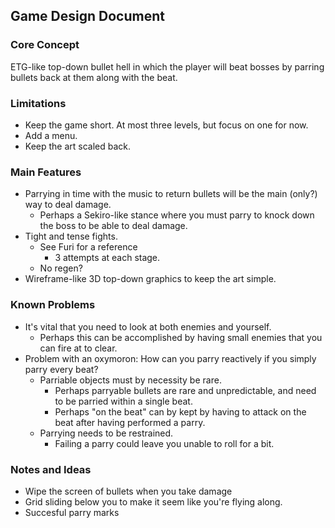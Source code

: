 ## Game Design Document

### Core Concept

ETG-like top-down bullet hell in which the player will beat bosses by parring bullets back at them along with the beat.

### Limitations

* Keep the game short. At most three levels, but focus on one for now.
* Add a menu.
* Keep the art scaled back.

### Main Features

* Parrying in time with the music to return bullets will be the main (only?) way to deal damage.
    * Perhaps a Sekiro-like stance where you must parry to knock down the boss to be able to deal damage.
* Tight and tense fights.
    * See Furi for a reference
        * 3 attempts at each stage.
    * No regen?
* Wireframe-like 3D top-down graphics to keep the art simple.

### Known Problems

* It's vital that you need to look at both enemies and yourself.
    * Perhaps this can be accomplished by having small enemies that you can fire at to clear.
* Problem with an oxymoron: How can you parry reactively if you simply parry every beat?
    * Parriable objects must by necessity be rare.
        * Perhaps parryable bullets are rare and unpredictable, and need to be parried within a single beat.
        * Perhaps "on the beat" can by kept by having to attack on the beat after having performed a parry.
    * Parrying needs to be restrained.
        * Failing a parry could leave you unable to roll for a bit.

### Notes and Ideas

* Wipe the screen of bullets when you take damage
* Grid sliding below you to make it seem like you're flying along.
* Succesful parry marks 
